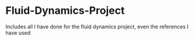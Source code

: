 # Fluid-Dynamics-Project
Includes all I have done for the fluid dynamics project, even the references I have used

